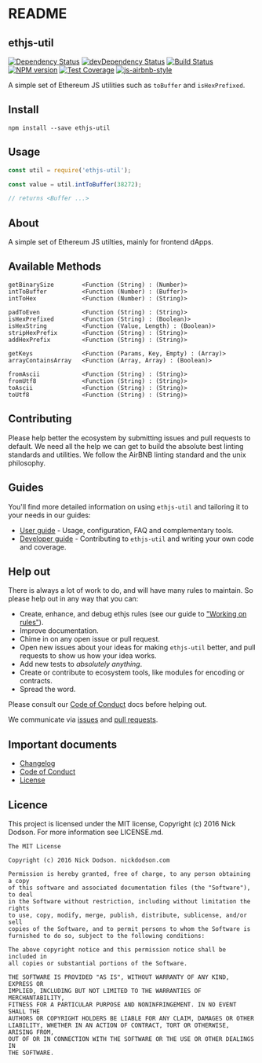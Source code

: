 # README

## ethjs-util

 [![Dependency Status](https://david-dm.org/ethjs/ethjs-util.svg)](https://david-dm.org/ethjs/ethjs-util) [![devDependency Status](https://david-dm.org/ethjs/ethjs-util/dev-status.svg)](https://david-dm.org/ethjs/ethjs-util#info=devDependencies) [![Build Status](https://travis-ci.org/ethjs/ethjs-util.svg)](https://travis-ci.org/ethjs/ethjs-util) [![NPM version](http://img.shields.io/npm/v/ethjs-util.svg)](https://www.npmjs.org/package/ethjs-util) [![Test Coverage](https://coveralls.io/repos/github/ethjs/ethjs-util/badge.svg)](https://coveralls.io/r/ethjs/ethjs-util) [![js-airbnb-style](https://img.shields.io/badge/code%20style-airbnb-brightgreen.svg)](http://airbnb.io/javascript/)

A simple set of Ethereum JS utilities such as `toBuffer` and `isHexPrefixed`.

## Install

```text
npm install --save ethjs-util
```

## Usage

```javascript
const util = require('ethjs-util');

const value = util.intToBuffer(38272);

// returns <Buffer ...>
```

## About

A simple set of Ethereum JS utilties, mainly for frontend dApps.

## Available Methods

```text
getBinarySize        <Function (String) : (Number)>
intToBuffer          <Function (Number) : (Buffer)>
intToHex             <Function (Number) : (String)>

padToEven            <Function (String) : (String)>
isHexPrefixed        <Function (String) : (Boolean)>
isHexString          <Function (Value, Length) : (Boolean)>
stripHexPrefix       <Function (String) : (String)>
addHexPrefix         <Function (String) : (String)>

getKeys              <Function (Params, Key, Empty) : (Array)>
arrayContainsArray   <Function (Array, Array) : (Boolean)>

fromAscii            <Function (String) : (String)>
fromUtf8             <Function (String) : (String)>
toAscii              <Function (String) : (String)>
toUtf8               <Function (String) : (String)>
```

## Contributing

Please help better the ecosystem by submitting issues and pull requests to default. We need all the help we can get to build the absolute best linting standards and utilities. We follow the AirBNB linting standard and the unix philosophy.

## Guides

You'll find more detailed information on using `ethjs-util` and tailoring it to your needs in our guides:

* [User guide](https://github.com/giulibar/Konect/tree/36adf0373135e1ba10f3740caa61d089557aa08e/node_modules/ethjs-util/docs/user-guide.md) - Usage, configuration, FAQ and complementary tools.
* [Developer guide](https://github.com/giulibar/Konect/tree/36adf0373135e1ba10f3740caa61d089557aa08e/node_modules/ethjs-util/docs/developer-guide.md) - Contributing to `ethjs-util` and writing your own code and coverage.

## Help out

There is always a lot of work to do, and will have many rules to maintain. So please help out in any way that you can:

* Create, enhance, and debug ethjs rules \(see our guide to ["Working on rules"](https://github.com/giulibar/Konect/tree/36adf0373135e1ba10f3740caa61d089557aa08e/node_modules/ethjs-util/github/CONTRIBUTING.md)\).
* Improve documentation.
* Chime in on any open issue or pull request.
* Open new issues about your ideas for making `ethjs-util` better, and pull requests to show us how your idea works.
* Add new tests to _absolutely anything_.
* Create or contribute to ecosystem tools, like modules for encoding or contracts.
* Spread the word.

Please consult our [Code of Conduct](https://github.com/giulibar/Konect/tree/36adf0373135e1ba10f3740caa61d089557aa08e/node_modules/ethjs-util/CODE_OF_CONDUCT.md) docs before helping out.

We communicate via [issues](https://github.com/ethjs/ethjs-util/issues) and [pull requests](https://github.com/ethjs/ethjs-util/pulls).

## Important documents

* [Changelog](changelog.md)
* [Code of Conduct](https://github.com/giulibar/Konect/tree/36adf0373135e1ba10f3740caa61d089557aa08e/node_modules/ethjs-util/CODE_OF_CONDUCT.md)
* [License](https://raw.githubusercontent.com/ethjs/ethjs-util/master/LICENSE)

## Licence

This project is licensed under the MIT license, Copyright \(c\) 2016 Nick Dodson. For more information see LICENSE.md.

```text
The MIT License

Copyright (c) 2016 Nick Dodson. nickdodson.com

Permission is hereby granted, free of charge, to any person obtaining a copy
of this software and associated documentation files (the "Software"), to deal
in the Software without restriction, including without limitation the rights
to use, copy, modify, merge, publish, distribute, sublicense, and/or sell
copies of the Software, and to permit persons to whom the Software is
furnished to do so, subject to the following conditions:

The above copyright notice and this permission notice shall be included in
all copies or substantial portions of the Software.

THE SOFTWARE IS PROVIDED "AS IS", WITHOUT WARRANTY OF ANY KIND, EXPRESS OR
IMPLIED, INCLUDING BUT NOT LIMITED TO THE WARRANTIES OF MERCHANTABILITY,
FITNESS FOR A PARTICULAR PURPOSE AND NONINFRINGEMENT. IN NO EVENT SHALL THE
AUTHORS OR COPYRIGHT HOLDERS BE LIABLE FOR ANY CLAIM, DAMAGES OR OTHER
LIABILITY, WHETHER IN AN ACTION OF CONTRACT, TORT OR OTHERWISE, ARISING FROM,
OUT OF OR IN CONNECTION WITH THE SOFTWARE OR THE USE OR OTHER DEALINGS IN
THE SOFTWARE.
```

